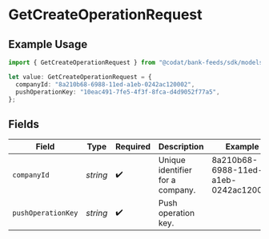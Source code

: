 # GetCreateOperationRequest

## Example Usage

```typescript
import { GetCreateOperationRequest } from "@codat/bank-feeds/sdk/models/operations";

let value: GetCreateOperationRequest = {
  companyId: "8a210b68-6988-11ed-a1eb-0242ac120002",
  pushOperationKey: "10eac491-7fe5-4f3f-8fca-d4d9052f77a5",
};
```

## Fields

| Field                                | Type                                 | Required                             | Description                          | Example                              |
| ------------------------------------ | ------------------------------------ | ------------------------------------ | ------------------------------------ | ------------------------------------ |
| `companyId`                          | *string*                             | :heavy_check_mark:                   | Unique identifier for a company.     | 8a210b68-6988-11ed-a1eb-0242ac120002 |
| `pushOperationKey`                   | *string*                             | :heavy_check_mark:                   | Push operation key.                  |                                      |